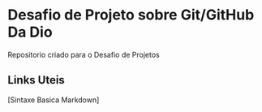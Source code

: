 # Desafio de Projeto sobre Git/GitHub Da Dio
Repositorio criado para o Desafio de Projetos

## Links Uteis 
[Sintaxe Basica Markdown]
